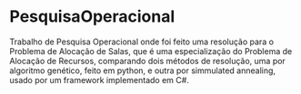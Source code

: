 # PesquisaOperacional

Trabalho de Pesquisa Operacional onde foi feito uma resolução para o Problema de Alocação de Salas, que é uma especialização do Problema de Alocação de Recursos, comparando dois métodos de resolução, uma por algoritmo genético, feito em python, e outra por simmulated annealing, usado por um framework implementado em C#.
